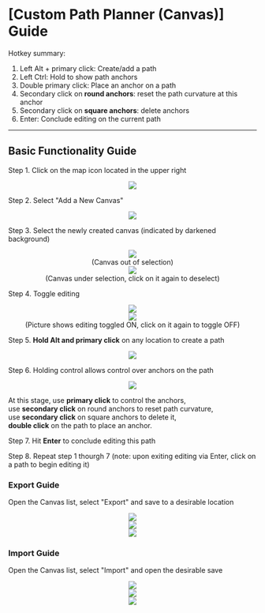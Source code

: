 # [Custom Path Planner (Canvas)] Guide
Hotkey summary:
  1. Left Alt + primary click: Create/add a path
  2. Left Ctrl: Hold to show path anchors
  3. Double primary click: Place an anchor on a path
  4. Secondary click on **round anchors**: reset the path curvature at this anchor
  5. Secondary click on **square anchors**: delete anchors
  6. Enter: Conclude editing on the current path
---
## Basic Functionality Guide
Step 1. Click on the map icon located in the upper right
<div align="center"><img src="images\1.png"></div>

Step 2. Select "Add a New Canvas"
<div align="center"><img src="images\2.png"></div>

Step 3. Select the newly created canvas (indicated by darkened background)
<div align="center"><img src="images\3.png"><br>(Canvas out of selection)</div>

<div align="center"><img src="images\4.png"><br>(Canvas under selection, click on it again to deselect)</div>

Step 4. Toggle editing
<div align="center"><img src="images\5.png"></div>

<div align="center"><img src="images\6.png"><br>(Picture shows editing toggled ON, click on it again to toggle OFF)</div>

Step 5. **Hold Alt and primary click** on any location to create a path
<div align="center"><img src="images\7.png"></div>

Step 6. Holding control allows control over anchors on the path
<div align="center"><img src="images\9.png"></div>

At this stage, use **primary click** to control the anchors,  
use **secondary click** on round anchors to reset path curvature,  
use **secondary click** on square anchors to delete it,  
**double click** on the path to place an anchor.

Step 7. Hit **Enter** to conclude editing this path  

Step 8. Repeat step 1 thourgh 7 (note: upon exiting editing via Enter, click on a path to begin editing it)

### Export Guide
Open the Canvas list, select "Export" and save to a desirable location
<div align="center"><img src="images\10.png"></div>
<div align="center"><img src="images\11.png"></div>
<div align="center"><img src="images\12.png"></div>

### Import Guide
Open the Canvas list, select "Import" and open the desirable save
<div align="center"><img src="images\13.png"></div>
<div align="center"><img src="images\14.png"></div>
<div align="center"><img src="images\15.png"></div>

